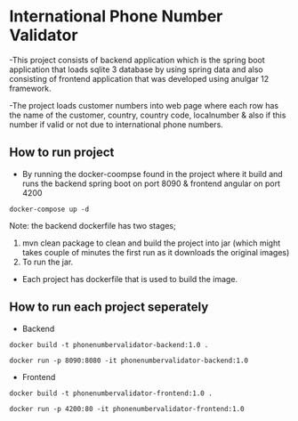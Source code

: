 # International Phone Number Validator

-This project consists of backend application which is the spring boot application that loads sqlite 3 database by using spring data and also consisting of frontend application that was developed using anulgar 12 framework.

-The project loads customer numbers into web page where each row has the name of the customer, country, country code, localnumber & also if this number if valid or not due to international phone numbers.

## How to run project

- By running the docker-coompse found in the project where it build and runs the backend spring boot on port 8090 & frontend angular on port 4200
```
docker-compose up -d
```

Note: the backend dockerfile has two stages; 
1. mvn clean package to clean and build the project into jar (which might takes couple of minutes the first run as it downloads the original images)
2. To run the jar.

- Each project has dockerfile that is used to build the image.

## How to run each project seperately

- Backend
```
docker build -t phonenumbervalidator-backend:1.0 .
```

```
docker run -p 8090:8080 -it phonenumbervalidator-backend:1.0
```

- Frontend
```
docker build -t phonenumbervalidator-frontend:1.0 .
```

```
docker run -p 4200:80 -it phonenumbervalidator-frontend:1.0
```